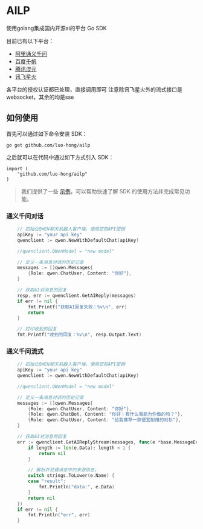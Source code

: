 # AILP
使用golang集成国内开源ai的平台 Go SDK

目前已有以下平台：
- [阿里通义千问](https://help.aliyun.com/zh/dashscope/developer-reference/quick-start)
- [百度千帆](https://cloud.baidu.com/doc/WENXINWORKSHOP/s/xlmokikxe)
- [腾讯混元](https://cloud.tencent.com/document/product/1729/105701)
- [讯飞星火](https://www.xfyun.cn/doc/spark/Web.html)

各平台的授权认证都已处理，直接调用即可
注意除讯飞星火外的流式接口是websocket，其余的均是sse

## 如何使用

首先可以通过如下命令安装 SDK：

```
go get github.com/luo-hong/ailp
```

之后就可以在代码中通过如下方式引入 SDK：

```
import (
	"github.com/luo-hong/ailp"
)
```

> 我们提供了一些 [示例](./example)，可以帮助快速了解 SDK 的使用方法并完成常见功能。

### 通义千问对话

```go
    // 初始化QWEN聊天机器人客户端，使用您的API密钥
	apiKey := "your api key"
	qwenclient := qwen.NewWithDefaultChat(apiKey)

	//qwenclient.QWenModel = "new model"

	// 定义一条消息对话的历史记录
	messages := []qwen.Messages{
		{Role: qwen.ChatUser, Content: "你好"},
	}

	// 获取AI对消息的回复
	resp, err := qwenclient.GetAIReply(messages)
	if err != nil {
		fmt.Printf("获取AI回复失败：%v\n", err)
		return
	}

	// 打印收到的回复
	fmt.Printf("收到的回复：%v\n", resp.Output.Text)
```

### 通义千问流式

```go
    // 初始化QWEN聊天机器人客户端，使用您的API密钥
    apiKey := "your api key"
	qwenclient := qwen.NewWithDefaultChat(apiKey)

	//qwenclient.QWenModel = "new model"

	// 定义一条消息对话的历史记录
	messages := []qwen.Messages{
		{Role: qwen.ChatUser, Content: "你好"},
		{Role: qwen.ChatBot, Content: "你好！有什么我能为你做的吗？"},
		{Role: qwen.ChatUser, Content: "给我推荐一款便宜耐用的衬衫"},
	}

	// 获取AI对消息的回复
	err := qwenclient.GetAIReplyStream(messages, func(e *base.MessageEvent) error {
		if length := len(e.Data); length < 1 {
			return nil
		}

		// 解析并处理消息中的来源信息。
		switch strings.ToLower(e.Name) {
		case "result":
			fmt.Println("data:", e.Data)
		}
		return nil
	})
	if err != nil {
		fmt.Println("err", err)
	}
```
